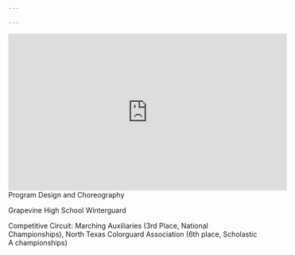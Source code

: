 ```yaml
---

---
```




<iframe width="560" height="315" src="https://www.youtube.com/embed/zuJbUynvt7I?rel=0&amp;controls=0&amp;showinfo=0" frameborder="0" allowfullscreen></iframe>
Program Design and Choreography

Grapevine High School Winterguard

Competitive Circuit: Marching Auxiliaries (3rd Place, National Championships), North Texas Colorguard Association (6th place, Scholastic A championships)
